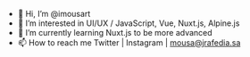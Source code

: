 - 👋 Hi, I’m @imousart
- 👀 I’m interested in UI/UX / JavaScript, Vue, Nuxt.js, Alpine.js 
- 🌱 I’m currently learning Nuxt.js to be more advanced
- 📫 How to reach me  Twitter | Instagram | mousa@jrafedia.sa

<!---
imousart/imousart is a ✨ special ✨ repository because its `README.md` (this file) appears on your GitHub profile.
You can click the Preview link to take a look at your changes.
--->

